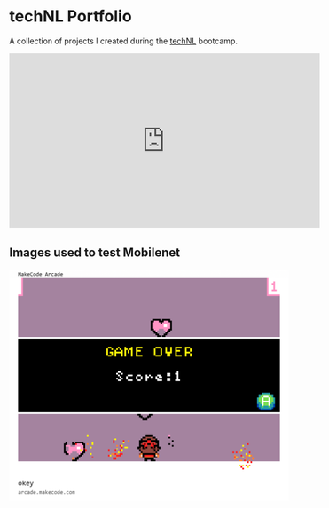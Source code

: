 # techNL Portfolio
A collection of projects I created during the [techNL](https://technl.ca/) bootcamp.

<iframe width="560" height="315" src="https://www.youtube.com/embed/6E7oBdYrCJw?si=EdW2kQIuALz4vHVM" title="YouTube video player" frameborder="0" allow="accelerometer; autoplay; clipboard-write; encrypted-media; gyroscope; picture-in-picture; web-share" referrerpolicy="strict-origin-when-cross-origin" allowfullscreen></iframe>


## Images used to test Mobilenet
![Photo of a porcupine in a field](https://github.com/stevesfreshfish/techNL-portfolio/blob/main/arcade-okey.png?raw=true)

